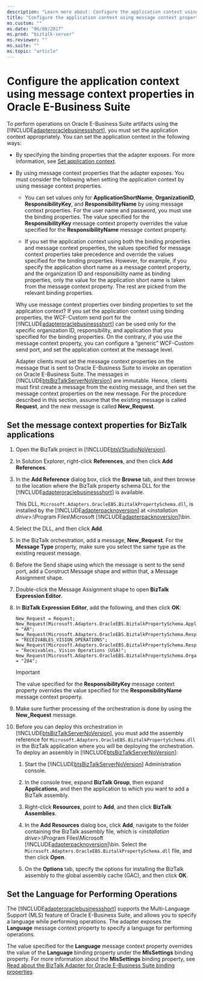 ```yaml
---
description: "Learn more about: Configure the application context using message context properties in Oracle E-Business Suite"
title: "Configure the application context using message context properties in Oracle E-Business Suite"
ms.custom: ""
ms.date: "06/08/2017"
ms.prod: "biztalk-server"
ms.reviewer: ""
ms.suite: ""
ms.topic: "article"
---
```

# Configure the application context using message context properties in Oracle E-Business Suite
To perform operations on Oracle E-Business Suite artifacts using the [!INCLUDE[adapteroraclebusinessshort](../../includes/adapteroraclebusinessshort-md.md)], you must set the application context appropriately. You can set the application context in the following ways:  
  
- By specifying the binding properties that the adapter exposes. For more information, see [Set application context](../../adapters-and-accelerators/adapter-oracle-ebs/set-application-context.md).  
  
- By using message context properties that the adapter exposes. You must consider the following when setting the application context by using message context properties.  
  
  -   You can set values only for **ApplicationShortName**, **OrganizationID**, **ResponsibilityKey**, and **ResponsibilityName** by using message context properties. For the user name and password, you must use the binding properties. The value specified for the **ResponsibilityKey** message context property overrides the value specified for the **ResponsibilityName** message context property.  
  
  -   If you set the application context using both the binding properties and message context properties, the values specified for message context properties take precedence and override the values specified for the binding properties. However, for example, if you specify the application short name as a message context property, and the organization ID and responsibility name as binding properties, only the value for the application short name is taken from the message context property. The rest are picked from the relevant binding properties.  
  
  Why use message context properties over binding properties to set the application context? If you set the application context using binding properties, the WCF-Custom send port for the [!INCLUDE[adapteroraclebusinessshort](../../includes/adapteroraclebusinessshort-md.md)] can be used only for the specific organization ID, responsibility, and application that you specified for the binding properties. On the contrary, if you use the message context property, you can configure a “generic” WCF-Custom send port, and set the application context at the message level.  
  
  Adapter clients must set the message context properties on the message that is sent to Oracle E-Business Suite to invoke an operation on Oracle E-Business Suite. The messages in [!INCLUDE[btsBizTalkServerNoVersion](../../includes/btsbiztalkservernoversion-md.md)] are immutable. Hence, clients must first create a message from the existing message, and then set the message context properties on the new message. For the procedure described in this section, assume that the existing message is called **Request**, and the new message is called **New_Request**.  
  
## Set the message context properties for BizTalk applications  
  
1. Open the BizTalk project in [!INCLUDE[btsVStudioNoVersion](../../includes/btsvstudionoversion-md.md)].  
  
2. In Solution Explorer, right-click **References**, and then click **Add References**.  
  
3. In the **Add Reference** dialog box, click the **Browse** tab, and then browse to the location where the BizTalk property schema DLL for the [!INCLUDE[adapteroraclebusinessshort](../../includes/adapteroraclebusinessshort-md.md)] is available.  
  
    This DLL, `Microsoft.Adapters.OracleEBS.BiztalkPropertySchema.dll`, is installed by the [!INCLUDE[adapterpacknoversion](../../includes/adapterpacknoversion-md.md)] at \<*installation drive*\>:\Program Files\Microsoft [!INCLUDE[adapterpacknoversion](../../includes/adapterpacknoversion-md.md)]\bin.  
  
4. Select the DLL, and then click **Add**.  
  
5. In the BizTalk orchestration, add a message, **New_Request**. For the **Message Type** property, make sure you select the same type as the existing request message.  
  
6. Before the Send shape using which the message is sent to the send port, add a Construct Message shape and within that, a Message Assignment shape.  
  
7. Double-click the Message Assignment shape to open **BizTalk Expression Editor**.  
  
8. In **BizTalk Expression Editor**, add the following, and then click **OK**:  
  
   ```  
   New_Request = Request;  
   New_Request(Microsoft.Adapters.OracleEBS.BiztalkPropertySchema.ApplicationShortName) = "AR";  
   New_Request(Microsoft.Adapters.OracleEBS.BiztalkPropertySchema.ResponsibilityKey) = "RECEIVABLES_VISION_OPERATIONS";  
   New_Request(Microsoft.Adapters.OracleEBS.BiztalkPropertySchema.ResponsibilityName) = "Receivables, Vision Operations (USA)";  
   New_Request(Microsoft.Adapters.OracleEBS.BiztalkPropertySchema.OrganizationId) = "204";  
   ```  
  
   > [!IMPORTANT]
   >  The value specified for the **ResponsibilityKey** message context property overrides the value specified for the **ResponsibilityName** message context property.  
  
9. Make sure further processing of the orchestration is done by using the **New_Request** message.  
  
10. Before you can deploy this orchestration in [!INCLUDE[btsBizTalkServerNoVersion](../../includes/btsbiztalkservernoversion-md.md)], you must add the assembly reference for `Microsoft.Adapters.OracleEBS.BiztalkPropertySchema.dll` in the BizTalk application where you will be deploying the orchestration. To deploy an assembly in [!INCLUDE[btsBizTalkServerNoVersion](../../includes/btsbiztalkservernoversion-md.md)]:  
  
    1. Start the [!INCLUDE[btsBizTalkServerNoVersion](../../includes/btsbiztalkservernoversion-md.md)] Administration console.  
  
    2. In the console tree, expand **BizTalk Group**, then expand **Applications**, and then the application to which you want to add a BizTalk assembly.  
  
    3. Right-click **Resources**, point to **Add**, and then click **BizTalk Assemblies**.  
  
    4. In the **Add Resources** dialog box, click **Add**, navigate to the folder containing the BizTalk assembly file, which is \<*installation drive*\>:\Program Files\Microsoft [!INCLUDE[adapterpacknoversion](../../includes/adapterpacknoversion-md.md)]\bin. Select the `Microsoft.Adapters.OracleEBS.BiztalkPropertySchema.dll` file, and then click **Open**.  
  
    5. On the **Options** tab, specify the options for installing the BizTalk assembly to the global assembly cache (GAC), and then click **OK**.  
  
## Set the Language for Performing Operations  
 The [!INCLUDE[adapteroraclebusinessshort](../../includes/adapteroraclebusinessshort-md.md)] supports the Multi-Language Support (MLS) feature of Oracle E-Business Suite, and allows you to specify a language while performing operations. The adapter exposes the **Language** message context property to specify a language for performing operations.  
  
 The value specified for the **Language** message context property overrides the value of the **Language** binding property under the **MlsSettings** binding property. For more information about the **MlsSettings** binding property, see [Read about the BizTalk Adapter for Oracle E-Business Suite binding properties](../../adapters-and-accelerators/adapter-oracle-ebs/read-about-the-biztalk-adapter-for-oracle-e-business-suite-binding-properties.md).  
  
